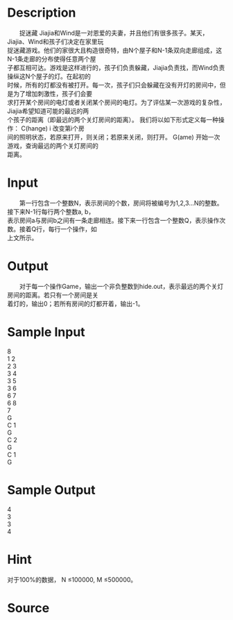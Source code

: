 
# Description

<div class="content"><p>　　捉迷藏 Jiajia和Wind是一对恩爱的夫妻，并且他们有很多孩子。某天，Jiajia、Wind和孩子们决定在家里玩<br/>
捉迷藏游戏。他们的家很大且构造很奇特，由N个屋子和N-1条双向走廊组成，这N-1条走廊的分布使得任意两个屋<br/>
子都互相可达。游戏是这样进行的，孩子们负责躲藏，Jiajia负责找，而Wind负责操纵这N个屋子的灯。在起初的<br/>
时候，所有的灯都没有被打开。每一次，孩子们只会躲藏在没有开灯的房间中，但是为了增加刺激性，孩子们会要<br/>
求打开某个房间的电灯或者关闭某个房间的电灯。为了评估某一次游戏的复杂性，Jiajia希望知道可能的最远的两<br/>
个孩子的距离（即最远的两个关灯房间的距离）。 我们将以如下形式定义每一种操作： C(hange) i 改变第i个房<br/>
间的照明状态，若原来打开，则关闭；若原来关闭，则打开。 G(ame) 开始一次游戏，查询最远的两个关灯房间的<br/>
距离。</p></div>

# Input

<div class="content"><p>　　第一行包含一个整数N，表示房间的个数，房间将被编号为1,2,3…N的整数。接下来N-1行每行两个整数a, b，<br/>
表示房间a与房间b之间有一条走廊相连。接下来一行包含一个整数Q，表示操作次数。接着Q行，每行一个操作，如<br/>
上文所示。</p></div>

# Output

<div class="content"><p>　　对于每一个操作Game，输出一个非负整数到hide.out，表示最远的两个关灯房间的距离。若只有一个房间是关<br/>
着灯的，输出0；若所有房间的灯都开着，输出-1。</p></div>

# Sample Input

<div class="content"><span class="sampledata">8<br/>
1 2<br/>
2 3<br/>
3 4<br/>
3 5<br/>
3 6<br/>
6 7<br/>
6 8<br/>
7<br/>
G<br/>
C 1<br/>
G<br/>
C 2<br/>
G<br/>
C 1<br/>
G</span></div>

# Sample Output

<div class="content"><span class="sampledata">4<br/>
3<br/>
3<br/>
4</span></div>

# Hint

<div class="content"><p></p><p>对于100%的数据， N ≤100000, M ≤500000。</p><p></p></div>

# Source

<div class="content"><p><a href="problemset.php?search="></a></p></div>

